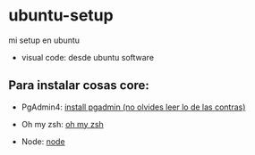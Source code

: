 # ubuntu-setup

mi setup en ubuntu


- visual code: desde ubuntu software




## Para instalar cosas core:

- PgAdmin4: [install pgadmin (no olvides leer lo de las contras)](https://computingforgeeks.com/how-to-install-pgadmin-4-on-ubuntu/)

- Oh my zsh: [oh my zsh](https://geekytheory.com/como-instalar-oh-my-zsh-en-ubuntu)

- Node: [node](https://www.hostinger.es/tutoriales/instalar-node-js-ubuntu/)

